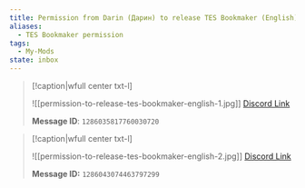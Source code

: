 ```yaml
---
title: Permission from Darin (Дарин) to release TES Bookmaker (English)
aliases:
  - TES Bookmaker permission
tags:
  - My-Mods
state: inbox
---
```

> [!caption|wfull center txt-l]
> 
> ![[permission-to-release-tes-bookmaker-english-1.jpg]]
> [Discord Link](https://discord.com/channels/282828728739037185/887916043387932712/1286035817760030720)
> 
> **Message ID**: `1286035817760030720`

> [!caption|wfull center txt-l]
> 
> ![[permission-to-release-tes-bookmaker-english-2.jpg]]
> [Discord Link](https://discord.com/channels/282828728739037185/887916043387932712/1286043074463797299)
> 
> **Message ID:** `1286043074463797299`

